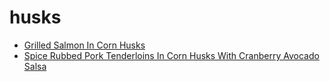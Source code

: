 # husks

 * [Grilled Salmon In Corn Husks](../../index/g/grilled-salmon-in-corn-husks-12684.json)
 * [Spice Rubbed Pork Tenderloins In Corn Husks With Cranberry Avocado Salsa](../../index/s/spice-rubbed-pork-tenderloins-in-corn-husks-with-cranberry-avocado-salsa-107490.json)
